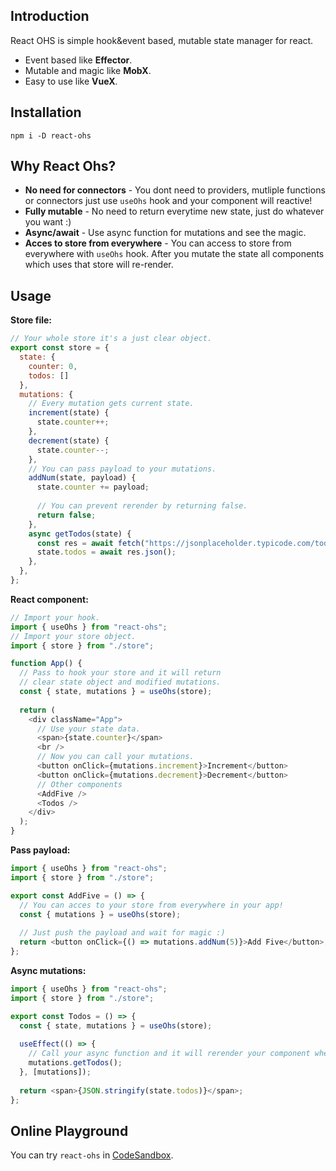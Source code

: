 ##  Introduction
React OHS is simple hook&event based, mutable state manager for react.

-   Event based like **Effector**.
-   Mutable and magic like **MobX**.
-   Easy to use like **VueX**.

## Installation

    npm i -D react-ohs
    
## Why React Ohs?

-   **No need for connectors**  - You dont need to providers, mutliple functions or connectors just use `useOhs` hook and your component will reactive!
-   **Fully mutable** - No need to return everytime new state, just do whatever you want :)
-   **Async/await**  - Use async function for mutations and see the magic.
-   **Acces to store from everywhere**  - You can access to store from everywhere with `useOhs` hook. After you mutate the state all components which uses that store will re-render.

## Usage
**Store file:** 

```javascript
// Your whole store it's a just clear object.
export const store = {
  state: {
    counter: 0,
    todos: []
  },
  mutations: {
    // Every mutation gets current state.
    increment(state) {
      state.counter++;
    },
    decrement(state) {
      state.counter--;
    },
    // You can pass payload to your mutations.
    addNum(state, payload) { 
      state.counter += payload;
		    
      // You can prevent rerender by returning false.   
      return false;
    },
    async getTodos(state) {  
      const res = await fetch("https://jsonplaceholder.typicode.com/todos");  
      state.todos = await res.json();
    },
  }, 
}; 
```


**React component:** 

```javascript
// Import your hook. 
import { useOhs } from "react-ohs";
// Import your store object. 
import { store } from "./store";

function App() {
  // Pass to hook your store and it will return 
  // clear state object and modified mutations.
  const { state, mutations } = useOhs(store);  
  
  return (
    <div className="App">
      // Use your state data.
      <span>{state.counter}</span>  
      <br /> 
      // Now you can call your mutations.
      <button onClick={mutations.increment}>Increment</button>
      <button onClick={mutations.decrement}>Decrement</button>
      // Other components
      <AddFive />
      <Todos />
    </div>
  );
}
```

**Pass payload:** 
```javascript
import { useOhs } from "react-ohs";
import { store } from "./store";

export const AddFive = () => {  
  // You can acces to your store from everywhere in your app!
  const { mutations } = useOhs(store);
  
  // Just push the payload and wait for magic :)  
  return <button onClick={() => mutations.addNum(5)}>Add Five</button>;  
};
```

**Async mutations:**
```javascript
import { useOhs } from "react-ohs";
import { store } from "./store";

export const Todos = () => {  
  const { state, mutations } = useOhs(store);  
  
  useEffect(() => {
    // Call your async function and it will rerender your component when data is ready.  
    mutations.getTodos();
  }, [mutations]);
  
  return <span>{JSON.stringify(state.todos)}</span>;  
};
```

## Online Playground
You can try `react-ohs` in [CodeSandbox](https://codesandbox.io/s/stoic-tereshkova-yylbp?file=/src/components/Todos.jsx).
